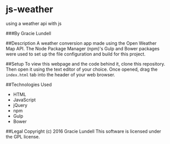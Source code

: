 # js-weather
using a weather api with js

###By Gracie Lundell

##Description
A weather conversion app made using the Open Weather Map API. The Node Package Manager (npm)'s Gulp and Bower packages were used to set up the file configuration and build for this project.

##Setup
To view this webpage and the code behind it, clone this repository. Then open it using the text editor of your choice. Once opened, drag the <code>index.html</code> tab into the header of your web browser.

##Technologies Used
- HTML
- JavaScript
- jQuery
- npm
- Gulp
- Bower

##Legal
Copyright (c) 2016 Gracie Lundell This software is licensed under the GPL license.
